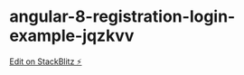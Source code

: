 # angular-8-registration-login-example-jqzkvv

[Edit on StackBlitz ⚡️](https://stackblitz.com/edit/angular-8-registration-login-example-jqzkvv)